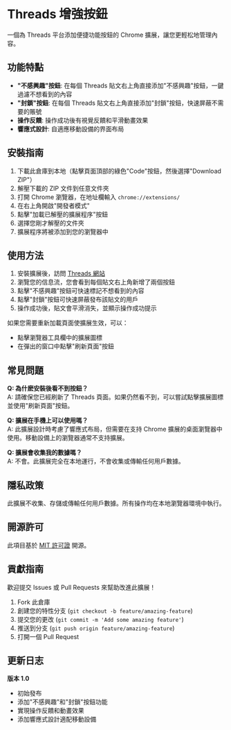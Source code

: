 # Threads 增強按鈕

一個為 Threads 平台添加便捷功能按鈕的 Chrome 擴展，讓您更輕松地管理內容。


## 功能特點

- **"不感興趣"按鈕**: 在每個 Threads 貼文右上角直接添加"不感興趣"按鈕，一鍵過濾不想看到的內容
- **"封鎖"按鈕**: 在每個 Threads 貼文右上角直接添加"封鎖"按鈕，快速屏蔽不需要的賬號
- **操作反饋**: 操作成功後有視覺反饋和平滑動畫效果
- **響應式設計**: 自適應移動設備的界面布局

## 安裝指南


1. 下載此倉庫到本地（點擊頁面頂部的綠色"Code"按鈕，然後選擇"Download ZIP"）
2. 解壓下載的 ZIP 文件到任意文件夾
3. 打開 Chrome 瀏覽器，在地址欄輸入 `chrome://extensions/`
4. 在右上角開啟"開發者模式"
5. 點擊"加載已解壓的擴展程序"按鈕
6. 選擇您剛才解壓的文件夾
7. 擴展程序將被添加到您的瀏覽器中

## 使用方法

1. 安裝擴展後，訪問 [Threads 網站](https://www.threads.net)
2. 瀏覽您的信息流，您會看到每個貼文右上角新增了兩個按鈕
3. 點擊"不感興趣"按鈕可快速標記不想看到的內容
4. 點擊"封鎖"按鈕可快速屏蔽發布該貼文的用戶
5. 操作成功後，貼文會平滑消失，並顯示操作成功提示

如果您需要重新加載頁面使擴展生效，可以：
- 點擊瀏覽器工具欄中的擴展圖標
- 在彈出的窗口中點擊"刷新頁面"按鈕

## 常見問題

**Q: 為什麽安裝後看不到按鈕？**  
A: 請確保您已經刷新了 Threads 頁面。如果仍然看不到，可以嘗試點擊擴展圖標並使用"刷新頁面"按鈕。

**Q: 擴展在手機上可以使用嗎？**  
A: 此擴展設計時考慮了響應式布局，但需要在支持 Chrome 擴展的桌面瀏覽器中使用。移動設備上的瀏覽器通常不支持擴展。

**Q: 擴展會收集我的數據嗎？**  
A: 不會。此擴展完全在本地運行，不會收集或傳輸任何用戶數據。

## 隱私政策

此擴展不收集、存儲或傳輸任何用戶數據。所有操作均在本地瀏覽器環境中執行。

## 開源許可

此項目基於 [MIT 許可證](LICENSE) 開源。

## 貢獻指南

歡迎提交 Issues 或 Pull Requests 來幫助改進此擴展！

1. Fork 此倉庫
2. 創建您的特性分支 (`git checkout -b feature/amazing-feature`)
3. 提交您的更改 (`git commit -m 'Add some amazing feature'`)
4. 推送到分支 (`git push origin feature/amazing-feature`)
5. 打開一個 Pull Request

## 更新日志

**版本 1.0**
- 初始發布
- 添加"不感興趣"和"封鎖"按鈕功能
- 實現操作反饋和動畫效果
- 添加響應式設計適配移動設備
